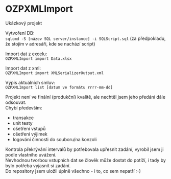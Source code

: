 # OZPXMLImport
Ukázkový projekt

Vytvoření DB:  
`sqlcmd -S [název SQL server/instance] -i SQLScript.sql`
(za předpokladu, že stojím v adresáři, kde se nachází script)

Import dat z excelu:  
`OZPXMLImport import Data.xlsx`

Import dat z xml:  
`OZPXMLImport import XMLSerializerOutput.xml`

Výpis aktuálních smluv:  
`OZPXMLImport list [datum ve formátu rrrr-mm-dd]`

Projekt není ve finální (produkční) kvalitě, ale nechtěl jsem jeho předání dále odsouvat.  
Chybí především:  
- transakce
- unit testy
- ošetření vstupů
- ošetření výjimek
- logování činnosti do souboru/na konzoli

Kontrola překrývání intervalů by potřebovala upřesnit zadání, vyrobil jsem ji podle vlastního uvážení.  
Nevhodnou tvorbou vstupních dat se člověk může dostat do potíží, i tady by bylo potřeba vyjasnit si zadání.  
Do repository jsem uložil úplně všechno - i to, co sem nepatří :-)
